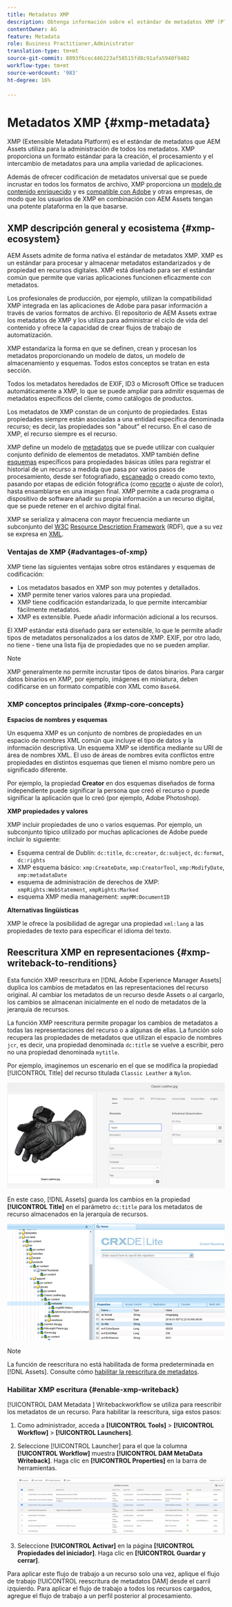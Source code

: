 ```yaml
---
title: Metadatos XMP
description: Obtenga información sobre el estándar de metadatos XMP (Plataforma de metadatos extensible) para la administración de metadatos. La utiliza AEM como formato estandarizado para la creación, el procesamiento y el intercambio de metadatos.
contentOwner: AG
feature: Metadata
role: Business Practitioner,Administrator
translation-type: tm+mt
source-git-commit: 8093f6cec446223af58515fd8c91afa5940f9402
workflow-type: tm+mt
source-wordcount: '983'
ht-degree: 16%

---
```



# Metadatos XMP {#xmp-metadata}

XMP (Extensible Metadata Platform) es el estándar de metadatos que AEM Assets utiliza para la administración de todos los metadatos. XMP proporciona un formato estándar para la creación, el procesamiento y el intercambio de metadatos para una amplia variedad de aplicaciones.

Además de ofrecer codificación de metadatos universal que se puede incrustar en todos los formatos de archivo, XMP proporciona un [modelo de contenido enriquecido](#xmp-core-concepts) y es [compatible con Adobe](#advantages-of-xmp) y otras empresas, de modo que los usuarios de XMP en combinación con AEM Assets tengan una potente plataforma en la que basarse.

## XMP descripción general y ecosistema {#xmp-ecosystem}

AEM Assets admite de forma nativa el estándar de metadatos XMP. XMP es un estándar para procesar y almacenar metadatos estandarizados y de propiedad en recursos digitales. XMP está diseñado para ser el estándar común que permite que varias aplicaciones funcionen eficazmente con metadatos.

Los profesionales de producción, por ejemplo, utilizan la compatibilidad XMP integrada en las aplicaciones de Adobe para pasar información a través de varios formatos de archivo. El repositorio de AEM Assets extrae los metadatos de XMP y los utiliza para administrar el ciclo de vida del contenido y ofrece la capacidad de crear flujos de trabajo de automatización.

XMP estandariza la forma en que se definen, crean y procesan los metadatos proporcionando un modelo de datos, un modelo de almacenamiento y esquemas. Todos estos conceptos se tratan en esta sección.

Todos los metadatos heredados de EXIF, ID3 o Microsoft Office se traducen automáticamente a XMP, lo que se puede ampliar para admitir esquemas de metadatos específicos del cliente, como catálogos de productos.

Los metadatos de XMP constan de un conjunto de propiedades. Estas propiedades siempre están asociadas a una entidad específica denominada recurso; es decir, las propiedades son &quot;about&quot; el recurso. En el caso de XMP, el recurso siempre es el recurso.

XMP define un modelo de [metadatos](https://es.wikipedia.org/wiki/Metadatos) que se puede utilizar con cualquier conjunto definido de elementos de metadatos. XMP también define [esquemas](https://en.wikipedia.org/wiki/XML_schema) específicos para propiedades básicas útiles para registrar el historial de un recurso a medida que pasa por varios pasos de procesamiento, desde ser fotografiado, [escaneado](https://es.wikipedia.org/wiki/Esc%C3%A1ner_inform%C3%A1tico) o creado como texto, pasando por etapas de edición fotográfica (como [recorte](https://en.wikipedia.org/wiki/Cropping_%28image%29) o ajuste de color), hasta ensamblarse en una imagen final. XMP permite a cada programa o dispositivo de software añadir su propia información a un recurso digital, que se puede retener en el archivo digital final.

XMP se serializa y almacena con mayor frecuencia mediante un subconjunto del [W3C](https://es.wikipedia.org/wiki/World_Wide_Web_Consortium) [Resource Description Framework](https://en.wikipedia.org/wiki/Resource_Description_Framework) (RDF), que a su vez se expresa en [XML](https://en.wikipedia.org/wiki/XML).

### Ventajas de XMP {#advantages-of-xmp}

XMP tiene las siguientes ventajas sobre otros estándares y esquemas de codificación:

* Los metadatos basados en XMP son muy potentes y detallados.
* XMP permite tener varios valores para una propiedad.
* XMP tiene codificación estandarizada, lo que permite intercambiar fácilmente metadatos.
* XMP es extensible. Puede añadir información adicional a los recursos.

El XMP estándar está diseñado para ser extensible, lo que le permite añadir tipos de metadatos personalizados a los datos de XMP. EXIF, por otro lado, no tiene - tiene una lista fija de propiedades que no se pueden ampliar.

>[!NOTE]
>
>XMP generalmente no permite incrustar tipos de datos binarios. Para cargar datos binarios en XMP, por ejemplo, imágenes en miniatura, deben codificarse en un formato compatible con XML como `Base64`.

### XMP conceptos principales {#xmp-core-concepts}

**Espacios de nombres y esquemas**

Un esquema XMP es un conjunto de nombres de propiedades en un espacio de nombres XML común que incluye
el tipo de datos y la información descriptiva. Un esquema XMP se identifica mediante su URI de área de nombres XML. El uso de áreas de nombres evita conflictos entre propiedades en distintos esquemas que tienen el mismo nombre pero un significado diferente.

Por ejemplo, la propiedad **Creator** en dos esquemas diseñados de forma independiente puede significar la persona que creó el recurso o puede significar la aplicación que lo creó (por ejemplo, Adobe Photoshop).

**XMP propiedades y valores**

XMP incluir propiedades de uno o varios esquemas. Por ejemplo, un subconjunto típico utilizado por muchas aplicaciones de Adobe puede incluir lo siguiente:

* Esquema central de Dublín: `dc:title`, `dc:creator`, `dc:subject`, `dc:format`, `dc:rights`
* XMP esquema básico: `xmp:CreateDate`, `xmp:CreatorTool`, `xmp:ModifyDate`, `xmp:metadataDate`
* esquema de administración de derechos de XMP: `xmpRights:WebStatement`, `xmpRights:Marked`
* esquema XMP media management: `xmpMM:DocumentID`

**Alternativas lingüísticas**

XMP le ofrece la posibilidad de agregar una propiedad `xml:lang` a las propiedades de texto para especificar el idioma del texto.

## Reescritura XMP en representaciones {#xmp-writeback-to-renditions}

Esta función XMP reescritura en [!DNL Adobe Experience Manager Assets] duplica los cambios de metadatos en las representaciones del recurso original.
Al cambiar los metadatos de un recurso desde Assets o al cargarlo, los cambios se almacenan inicialmente en el nodo de metadatos de la jerarquía de recursos.

La función XMP reescritura permite propagar los cambios de metadatos a todas las representaciones del recurso o a algunas de ellas. La función solo recupera las propiedades de metadatos que utilizan el espacio de nombres `jcr`, es decir, una propiedad denominada `dc:title` se vuelve a escribir, pero no una propiedad denominada `mytitle`.

Por ejemplo, imaginemos un escenario en el que se modifica la propiedad [!UICONTROL Title] del recurso titulada `Classic Leather` a `Nylon`.

![metadata](assets/metadata.png)

En este caso, [!DNL Assets] guarda los cambios en la propiedad **[!UICONTROL Title]** en el parámetro `dc:title` para los metadatos de recurso almacenados en la jerarquía de recursos.

![metadatos almacenados en el nodo de recursos en el repositorio](assets/metadata_stored.png)

>[!NOTE]
>
>La función de reescritura no está habilitada de forma predeterminada en [!DNL Assets]. Consulte cómo [habilitar la reescritura de metadatos](#enable-xmp-writeback).

### Habilitar XMP escritura {#enable-xmp-writeback}

[!UICONTROL DAM Metadata ] Writebackworkflow se utiliza para reescribir los metadatos de un recurso. Para habilitar la reescritura, siga estos pasos:

1. Como administrador, acceda a **[!UICONTROL Tools]** > **[!UICONTROL Workflow]** > **[!UICONTROL Launchers]**.
1. Seleccione [!UICONTROL Launcher] para el que la columna **[!UICONTROL Workflow]** muestra **[!UICONTROL DAM MetaData Writeback]**. Haga clic en **[!UICONTROL Properties]** en la barra de herramientas.

   ![Seleccione el lanzador de reescritura de metadatos DAM para modificar sus propiedades y activarlo](assets/launcher-properties-metadata-writeback1.png)

1. Seleccione **[!UICONTROL Activar]** en la página **[!UICONTROL Propiedades del iniciador]**. Haga clic en **[!UICONTROL Guardar y cerrar]**.

Para aplicar este flujo de trabajo a un recurso solo una vez, aplique el flujo de trabajo [!UICONTROL reescritura de metadatos DAM] desde el carril izquierdo. Para aplicar el flujo de trabajo a todos los recursos cargados, agregue el flujo de trabajo a un perfil posterior al procesamiento.

<!-- Commenting for now. Need to document how to enable metadata writeback. See CQDOC-17254.

### Enable XMP writeback {#enable-xmp-writeback}
-->

<!-- asgupta, Engg: Need attention here to update the configuration manager changes. -->

<!-- 
To enable the metadata changes to be propagated to the renditions of the asset when uploading it, modify the **[!UICONTROL Adobe CQ DAM Rendition Maker]** configuration in Configuration Manager.

1. To open Configuration Manager, access `https://[aem_server]:[port]/system/console/configMgr`.
1. Open the **[!UICONTROL Adobe CQ DAM Rendition Maker]** configuration.
1. Select the **[!UICONTROL Propagate XMP]** option, and then save the changes.

### Enable XMP write-back for specific renditions {#enable-xmp-writeback-for-specific-renditions}

To let the XMP write-back feature propagate metadata changes to select renditions, specify these renditions to the [!UICONTROL XMP Writeback Process] workflow step of DAM Metadata WriteBack workflow. By default, this step is configured with the original rendition.

For the XMP write-back feature to propagate metadata to the rendition thumbnails 140.100.png and 319.319.png, perform these steps.

1. Tap/click the AEM logo, and then navigate to **[!UICONTROL Tools]** &gt; **[!UICONTROL Workflow]** &gt; **[!UICONTROL Models]**.
1. From the Models page, open the **[!UICONTROL DAM Metadata Writeback]** workflow model.
1. In the **[!UICONTROL DAM Metadata Writeback]** properties page, open the **[!UICONTROL XMP Writeback Process]** step.
1. In the **[!UICONTROL Step Properties]** dialog box, tap/click the **[!UICONTROL Process]** tab.
1. In the **[!UICONTROL Arguments]** box, add `rendition:cq5dam.thumbnail.140.100.png,rendition:cq5dam.thumbnail.319.319.png`, and then tap/click **[!UICONTROL OK]**.

   ![step_properties](assets/step_properties.png)

1. Save the changes.
1. To regenerate the Pyramid TIFF (PTIFF) renditions for Dynamic Media images with the new attributes, add the **[!UICONTROL Dynamic Media Process Image Assets]** step to the DAM Metadata write-back workflow. PTIFF renditions are only created and stored locally in a Dynamic Media Hybrid implementation.

1. Save the workflow.

The metadata changes are propagated to the renditions renditions thumbnail.140.100.png and thumbnail.319.319.png of the asset, and not the others.
-->
